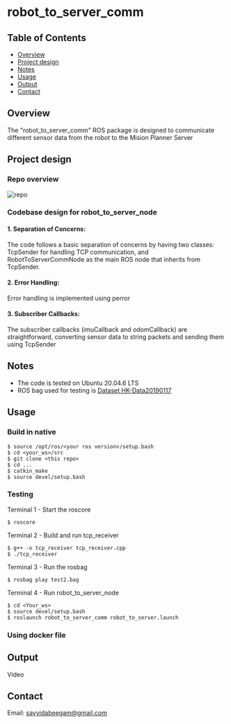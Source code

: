 # robot_to_server_comm

## Table of Contents

- [Overview](#overview)
- [Project design](#design)
- [Notes](#notes)
- [Usage](#usage)
- [Output](#output)
- [Contact](#contact)

## Overview

The "robot_to_server_comm" ROS package is designed to communicate different sensor data from the robot to the Mision Planner Server

## Project design 
### Repo overview
![repo](https://github.com/sayyidabeegam/robot-to-server-communication/assets/47295006/cc03f8de-71e1-4b67-97da-c011a9381154)

### Codebase design for robot_to_server_node
#### 1. Separation of Concerns:
The code follows a basic separation of concerns by having two classes: TcpSender for handling TCP communication, and RobotToServerCommNode as the main ROS node that inherits from TcpSender.
#### 2. Error Handling:
Error handling is implemented using perror 
#### 3. Subscriber Callbacks:
The subscriber callbacks (imuCallback and odomCallback) are straightforward, converting sensor data to string packets and sending them using TcpSender
## Notes
- The code is tested on Ubuntu 20.04.6 LTS
- ROS bag used for testing is [Dataset HK-Data20190117](https://github.com/weisongwen/UrbanLoco)
## Usage
### Build in native
```
$ source /opt/ros/<your ros version>/setup.bash
$ cd <your_ws>/src
$ git clone <this repo>
$ cd ...
$ catkin_make
$ source devel/setup.bash
```
### Testing
Terminal 1 - Start the roscore
```
$ roscore
```
Terminal 2 - Build and run tcp_receiver
```
$ g++ -o tcp_receiver tcp_receiver.cpp
$ ./tcp_receiver 
```
Terminal 3 - Run the rosbag
```
$ rosbag play test2.bag 
```
Terminal 4 - Run robot_to_server_node
```
$ cd <Your_ws>
$ source devel/setup.bash
$ roslaunch robot_to_server_comm robot_to_server.launch 
```

### Using docker file

## Output
Video
## Contact
Email: sayyidabeegam@gmail.com

